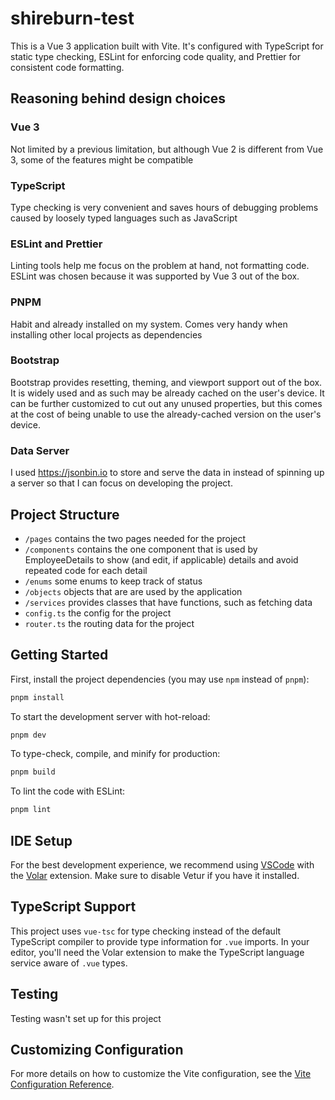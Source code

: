 # shireburn-test

This is a Vue 3 application built with Vite. It's configured with TypeScript for static type checking, ESLint for enforcing code quality, and Prettier for consistent code formatting.

## Reasoning behind design choices

### Vue 3

Not limited by a previous limitation, but although Vue 2 is different from Vue 3, some of the features might be compatible

### TypeScript

Type checking is very convenient and saves hours of debugging problems caused by loosely typed languages such as JavaScript

### ESLint and Prettier

Linting tools help me focus on the problem at hand, not formatting code. ESLint was chosen because it was supported by Vue 3 out of the box.

### PNPM

Habit and already installed on my system. Comes very handy when installing other local projects as dependencies

### Bootstrap

Bootstrap provides resetting, theming, and viewport support out of the box. It is widely used and as such may be already cached on the user's device. It can be further customized to cut out any unused properties, but this comes at the cost of being unable to use the already-cached version on the user's device.

### Data Server

I used https://jsonbin.io to store and serve the data in instead of spinning up a server so that I can focus on developing the project.

## Project Structure

* `/pages` contains the two pages needed for the project
* `/components` contains the one component that is used by EmployeeDetails to show (and edit, if applicable) details and avoid repeated code for each detail
* `/enums` some enums to keep track of status
* `/objects` objects that are are used by the application
* `/services` provides classes that have functions, such as fetching data
* `config.ts` the config for the project
* `router.ts` the routing data for the project

## Getting Started

First, install the project dependencies (you may use `npm` instead of `pnpm`):

```sh
pnpm install
```

To start the development server with hot-reload:

```sh
pnpm dev
```

To type-check, compile, and minify for production:

```sh
pnpm build
```

To lint the code with ESLint:

```sh
pnpm lint
```

## IDE Setup

For the best development experience, we recommend using [VSCode](https://code.visualstudio.com/) with the [Volar](https://marketplace.visualstudio.com/items?itemName=Vue.volar) extension. Make sure to disable Vetur if you have it installed.

## TypeScript Support

This project uses `vue-tsc` for type checking instead of the default TypeScript compiler to provide type information for `.vue` imports. In your editor, you'll need the Volar extension to make the TypeScript language service aware of `.vue` types.

## Testing

Testing wasn't set up for this project

## Customizing Configuration

For more details on how to customize the Vite configuration, see the [Vite Configuration Reference](https://vitejs.dev/config/).